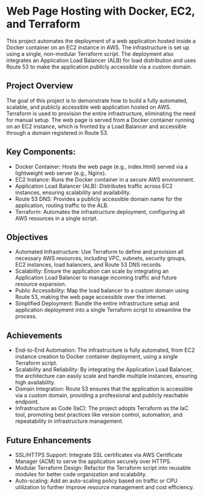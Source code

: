 # Web Page Hosting with Docker, EC2, and Terraform

This project automates the deployment of a web application hosted inside a Docker container on an EC2 instance in AWS. The infrastructure is set up using a single, non-modular Terraform script. The deployment also integrates an Application Load Balancer (ALB) for load distribution and uses Route 53 to make the application publicly accessible via a custom domain.

## Project Overview

The goal of this project is to demonstrate how to build a fully automated, scalable, and publicly accessible web application hosted on AWS. Terraform is used to provision the entire infrastructure, eliminating the need for manual setup. The web page is served from a Docker container running on an EC2 instance, which is fronted by a Load Balancer and accessible through a domain registered in Route 53.

## Key Components:

  - Docker Container: Hosts the web page (e.g., index.html) served via a lightweight web server (e.g., Nginx).
  - EC2 Instance: Runs the Docker container in a secure AWS environment.
  - Application Load Balancer (ALB): Distributes traffic across EC2 instances, ensuring scalability and availability.
  - Route 53 DNS: Provides a publicly accessible domain name for the application, routing traffic to the ALB.
  - Terraform: Automates the infrastructure deployment, configuring all AWS resources in a single script.

## Objectives

  - Automated Infrastructure: Use Terraform to define and provision all necessary AWS resources, including VPC, subnets, security     groups, EC2 instances, load balancers, and Route 53 DNS records.
  - Scalability: Ensure the application can scale by integrating an Application Load Balancer to manage incoming traffic and          future resource expansion.
  - Public Accessibility: Map the load balancer to a custom domain using Route 53, making the web page accessible over the            internet.
  - Simplified Deployment: Bundle the entire infrastructure setup and application deployment into a single Terraform script to        streamline the process.

## Achievements

  - End-to-End Automation: The infrastructure is fully automated, from EC2 instance creation to Docker container deployment,          using a single Terraform script.
  - Scalability and Reliability: By integrating the Application Load Balancer, the architecture can easily scale and handle           multiple instances, ensuring high availability.
  - Domain Integration: Route 53 ensures that the application is accessible via a custom domain, providing a professional and         publicly reachable endpoint.
  - Infrastructure as Code (IaC): The project adopts Terraform as the IaC tool, promoting best practices like version control,        automation, and repeatability in infrastructure management.

## Future Enhancements

  - SSL/HTTPS Support: Integrate SSL certificates via AWS Certificate Manager (ACM) to serve the application securely over HTTPS.
  - Modular Terraform Design: Refactor the Terraform script into reusable modules for better code organization and scalability.
  - Auto-scaling: Add an auto-scaling policy based on traffic or CPU utilization to further improve resource management and cost      efficiency.
